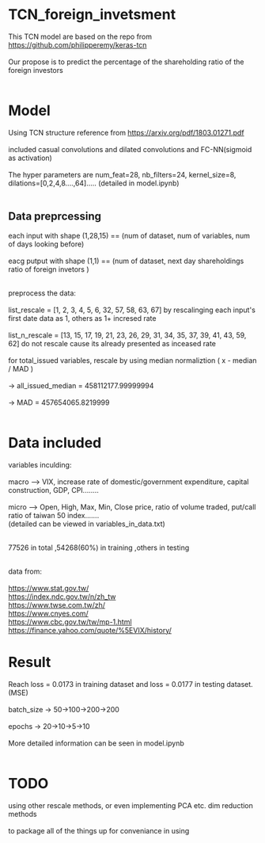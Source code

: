 # TCN_foreign_invetsment
This TCN model are based on the repo from https://github.com/philipperemy/keras-tcn <br/> <br/>
Our propose is to predict the percentage of the shareholding ratio of the foreign investors <br/> <br/>


# Model
Using TCN structure reference from https://arxiv.org/pdf/1803.01271.pdf <br/> <br/>
included casual convolutions and dilated convolutions and FC-NN(sigmoid as activation) <br/> <br/>
The hyper parameters are num_feat=28, nb_filters=24, kernel_size=8, dilations=[0,2,4,8....,64]..... (detailed in model.ipynb) <br/> <br/>

## Data preprcessing
each input with shape (1,28,15)  ==  (num of dataset, num of variables, num of days looking before) <br/>  <br/>
eacg putput with shape (1,1)     ==  (num of dataset, next day shareholdings ratio of foreign invetors ) <br/> <br/>

preprocess the data: <br/> <br/>
list_rescale = [1, 2, 3, 4, 5, 6, 32, 57, 58, 63, 67] by rescalinging each input's first date data as 1, others as 1+ incresed rate <br/> <br/>
list_n_rescale = [13, 15, 17, 19, 21, 23, 26, 29, 31, 34, 35, 37, 39, 41, 43, 59, 62] do not rescale cause its already presented as inceased rate <br/> <br/>
for total_issued variables, rescale by using median normaliztion ( x - median / MAD ) <br/> <br/>
    -> all_issued_median = 458112177.99999994 <br/> <br/>
    -> MAD = 457654065.8219999   <br/> <br/>

# Data included
variables inculding: <br/> <br/>
macro --> VIX, increase rate of domestic/government expenditure, capital construction, GDP, CPI........  <br/> <br/>
micro --> Open, High, Max, Min, Close price, ratio of volume traded, put/call ratio of taiwan 50 index....... <br/> 
(detailed can be viewed in variables_in_data.txt) <br/> <br/>

77526 in total ,54268(60%) in training ,others in testing  <br/> <br/>

data from: <br/> <br/>
https://www.stat.gov.tw/ <br/>
https://index.ndc.gov.tw/n/zh_tw <br/>
https://www.twse.com.tw/zh/ <br/>
https://www.cnyes.com/ <br/>
https://www.cbc.gov.tw/tw/mp-1.html <br/>
https://finance.yahoo.com/quote/%5EVIX/history/ <br/>

# Result
Reach loss = 0.0173 in training dataset and loss = 0.0177 in testing dataset. (MSE)  <br/> <br/>
batch_size -> 50->100->200->200 <br/> <br/>
epochs     -> 20->10->5->10 <br/> <br/>
More detailed information can be seen in model.ipynb <br/> <br/>

# TODO
using other rescale methods, or even implementing PCA etc. dim reduction methods <br/><br/>
to package all of the things up for conveniance in using <br/><br/>
